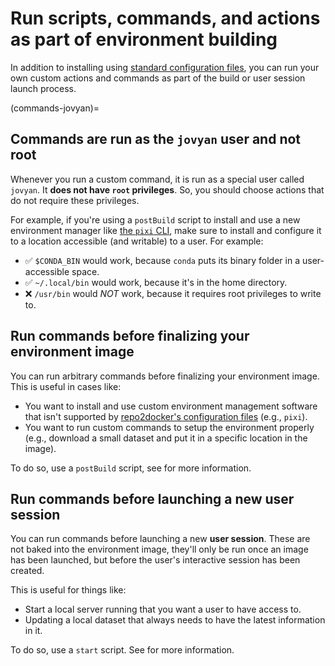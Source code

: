 # Run scripts, commands, and actions as part of environment building

In addition to installing using [standard configuration files](#config-files), you can run your own custom actions and commands as part of the build or user session launch process.

(commands-jovyan)=

## Commands are run as the `jovyan` user and not root

Whenever you run a custom command, it is run as a special user called `jovyan`.
It **does not have `root` privileges**.
So, you should choose actions that do not require these privileges.

For example, if you're using a `postBuild` script to install and use a new environment manager like [the `pixi` CLI](https://pixi.sh/latest/), make sure to install and configure it to a location accessible (and writable) to a user. For example:

- ✅ `$CONDA_BIN` would work, because `conda` puts its binary folder in a user-accessible space.
- ✅ `~/.local/bin` would work, because it's in the home directory.
- ❌ `/usr/bin` would _NOT_ work, because it requires root privileges to write to.

## Run commands before finalizing your environment image

You can run arbitrary commands before finalizing your environment image.
This is useful in cases like:

- You want to install and use custom environment management software that isn't supported by [repo2docker's configuration files](#config-files) (e.g., `pixi`).
- You want to run custom commands to setup the environment properly (e.g., download a small dataset and put it in a specific location in the image).

To do so, use a `postBuild` script, see [](#postbuild) for more information.

## Run commands before launching a new user session

You can run commands before launching a new **user session**.
These are not baked into the environment image, they'll only be run once an image has been launched, but before the user's interactive session has been created.

This is useful for things like:

- Start a local server running that you want a user to have access to.
- Updating a local dataset that always needs to have the latest information in it.

To do so, use a `start` script. See [](#config-start) for more information.

